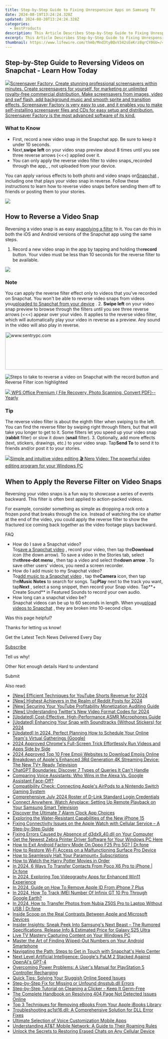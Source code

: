```yaml
---
title: Step-by-Step Guide to Fixing Unresponsive Apps on Samsung TV
date: 2024-08-19T13:24:24.328Z
updated: 2024-08-20T13:24:24.328Z
categories:
  - BestProducts
description: This Article Describes Step-by-Step Guide to Fixing Unresponsive Apps on Samsung TV
excerpt: This Article Describes Step-by-Step Guide to Fixing Unresponsive Apps on Samsung TV
thumbnail: https://www.lifewire.com/thmb/Mnd3tyBQvV342sEeKrz8qrCY0GU=/400x300/filters:no_upscale():max_bytes(150000):strip_icc():format(webp)/GettyImages-1443630224-4e7adb2ce8df439fb47035a652dee4d7.jpg
---
```


## Step-by-Step Guide to Reversing Videos on Snapchat - Learn How Today
<!-- affiliate ads begin -->
<a href="https://secure.2checkout.com/order/checkout.php?PRODS=194977&QTY=1&AFFILIATE=108875&CART=1"><img src="https://www.blumentals.net/scrfactory/images/screensaver-software.png" border="0">Screensaver Factory, Create stunning professional screensavers within minutes. Create screensavers for yourself, for marketing or unlimited royalty-free commercial distribution. Make screensavers from images, video and swf flash, add background music and smooth sprite and transition effects. Screensaver Factory is very easy to use, and it enables you to make self-installing screensaver files and CDs for easy setup and distribution. Screensaver Factory is the most advanced software of its kind.</a>
<!-- affiliate ads end -->
### What to Know

* First, record a new video snap in the Snapchat app. Be sure to keep it under 10 seconds.
* Next,**swipe left** on your video snap preview about 8 times until you see three reverse arrows (<<<) applied over it.
* You can only apply the reverse video filter to video snaps_recorded through the app_ , not uploaded from your device.

 You can apply various effects to both photo and video snaps on[Snapchat](https://www.lifewire.com/snapchat-trends-3485994) , including one that plays your video snap in reverse. Follow these instructions to learn how to reverse video snaps before sending them off to friends or posting them to your stories.

<!-- affiliate ads begin -->
<a href="https://estore.winxdvd.com/order/checkout.php?PRODS=12653808&QTY=1&AFFILIATE=108875&CART=1"><img src="https://www.winxdvd.com/affiliate/new-banner/wt-500x500.jpg" border="0"></a>
<!-- affiliate ads end -->
## How to Reverse a Video Snap

 Reversing a video snap is as easy as[applying a filter](https://www.lifewire.com/apply-snapchat-filters-4157939) to it. You can do this in both the iOS and Android versions of the Snapchat app using the same steps.

1. Record a new video snap in the app by tapping and holding the**record** button. Your video must be less than 10 seconds for the reverse filter to be available.  

<!-- affiliate ads begin -->
<a href="https://shop.manycam.com/order/checkout.php?PRODS=17728032&QTY=1&AFFILIATE=108875&CART=1"><img src="https://secure.avangate.com/images/merchant/8230bea7d54bcdf99cdfe85cb07313d5/mcaffbanner920x120.png" border="0"></a>
<!-- affiliate ads end -->
### Note  

 You can apply the reverse filter effect only to videos that you've recorded on Snapchat. You won't be able to reverse video snaps from videos you[uploaded to Snapchat from your device](https://www.lifewire.com/upload-saved-photos-or-videos-to-snapchat-4103878) .
2. **Swipe left** on your video snap preview to browse through the filters until you see three reverse arrows (<<<) appear over your video. It applies to the reverse video filter, which will automatically play your video in reverse as a preview. Any sound in the video will also play in reverse.  
<!-- affiliate ads begin -->
<a href="https://sentrypc.7eer.net/c/5597632/398457/3022" target="_top" id="398457"><img src="//a.impactradius-go.com/display-ad/3022-398457" border="0" alt="www.sentrypc.com" width="980" height="120"/></a><img height="0" width="0" src="https://sentrypc.7eer.net/i/5597632/398457/3022" style="position:absolute;visibility:hidden;" border="0" />
<!-- affiliate ads end -->
![Steps to take to reverse a video on Snapchat with the record button and Reverse Filter icon highlighted](https://www.lifewire.com/thmb/fC-N-GZHtzhS6HfpjU3plsvT7c4=/1500x0/filters:no_upscale():max_bytes(150000):strip_icc():format(webp)/123Reversesnapchat-21fd401ccb4347e3ab99f6189284d3a6.jpg)  

<!-- affiliate ads begin -->
<a href="https://secure.2checkout.com/order/checkout.php?PRODS=38729081&QTY=1&AFFILIATE=108875&CART=1"><img src="https://website-prod.cache.wpscdn.com/img/wps-office-pdf-editor-1x.890dbda.png" border="0">
WPS Office Premium ( File Recovery, Photo Scanning, Convert PDF)--Yearly</a>
<!-- affiliate ads end -->
### Tip  

 The reverse video filter is about the eighth filter when swiping to the left. You can find the reverse filter by swiping right through filters, but that will take you longer to get to it. Some filters let you speed up your video snap (**rabbit** filter) or slow it down (**snail** filter).
3. Optionally, add more effects (text, stickers, drawings, etc.) to your video snap. Tap**Send To** to send it to friends and/or post it to your stories.

<!-- affiliate ads begin -->
<a href="https://store.nero.com/order/checkout.php?PRODS=42296685&QTY=1&AFFILIATE=108875&CART=1"><img src="http://cdnwww.nero.com/nero-com-wAssets/img/banners/2022/video-pp/ScreenshotSlider/Nero-Video-Advanced-editing.JPG" border="0">Simple and intuitive video editing
🎬 Nero Video:
The powerful video editing program for your Windows PC</a>
<!-- affiliate ads end -->
## When to Apply the Reverse Filter on Video Snaps

 Reversing your video snaps is a fun way to showcase a series of events backward. This filter is often best applied to action-packed videos.

 For example, consider something as simple as dropping a rock onto a frozen pond that breaks through the ice. Instead of watching the ice shatter at the end of the video, you could apply the reverse filter to show the fractured ice coming back together as the video footage plays backward.

 FAQ

* How do I save a Snapchat video?  
 To[save a Snapchat video](https://www.lifewire.com/how-to-save-snapchat-videos-3485995) , record your video, then tap the**Download** icon (the down arrow). To save a video in the Stories tab, select the**three-dot menu** , then tap a video and select the**down arrow** . To save other users' videos, you need a screen recorder.
* How do I add music to my Snapchat video?  
 To[add music to a Snapchat video](https://www.lifewire.com/add-music-to-your-snaps-5086045) , tap the**Camera** icon, then tap the**Music Notes** to search for songs. Tap**Play** next to the track you want, tap**Next** , select a song snippet, then record your Snap video. Tap**\+ Create Sound** in Featured Sounds to record your own audio.
* How long can a snapchat video be?  
 Snapchat videos can be up to 60 seconds in length. When you[upload videos to Snapchat](https://www.lifewire.com/upload-saved-photos-or-videos-to-snapchat-4103878) , they are broken into 10-second clips.

Was this page helpful?

Thanks for letting us know!

 Get the Latest Tech News Delivered Every Day

[Subscribe](https://www.lifewire.com/#)

Tell us why!

 Other  Not enough details  Hard to understand

 Submit

<ins class="adsbygoogle"
     style="display:block"
     data-ad-format="autorelaxed"
     data-ad-client="ca-pub-7571918770474297"
     data-ad-slot="1223367746"></ins>



<ins class="adsbygoogle"
     style="display:block"
     data-ad-client="ca-pub-7571918770474297"
     data-ad-slot="8358498916"
     data-ad-format="auto"
     data-full-width-responsive="true"></ins>

<span class="atpl-alsoreadstyle">Also read:</span>
<div><ul>
<li><a href="https://youtube-docs.techidaily.com/fficient-techniques-for-youtube-shorts-revenue-for-2024/"><u>[New] Efficient Techniques for YouTube Shorts Revenue for 2024</u></a></li>
<li><a href="https://fox-hovers.techidaily.com/new-highest-achievers-in-the-realm-of-reddit-posts-for-2024/"><u>[New] Highest Achievers in the Realm of Reddit Posts for 2024</u></a></li>
<li><a href="https://youtube-help.techidaily.com/new-securing-your-youtube-profitability-monetization-auditing-guide/"><u>[New] Securing Your YouTube Profitability  Monetization Auditing Guide</u></a></li>
<li><a href="https://twitter-videos.techidaily.com/new-understanding-twitters-new-video-format-codes-for-2024/"><u>[New] Understanding Twitter's New Video Format Codes for 2024</u></a></li>
<li><a href="https://fox-info.techidaily.com/updated-cost-effective-high-performance-asmr-microphones-guide/"><u>[Updated] Cost-Effective, High-Performance ASMR Microphones Guide</u></a></li>
<li><a href="https://instagram-clips.techidaily.com/updated-enhancing-your-snap-with-soundtracks-without-stickers-for-2024/"><u>[Updated] Enhancing Your Snap with Soundtracks (Without Stickers) for 2024</u></a></li>
<li><a href="https://digital-screen-recording.techidaily.com/updated-in-2024-perfect-planning-how-to-schedule-your-online-teams-virtual-gatherings-google/"><u>[Updated] In 2024, Perfect Planning  How to Schedule Your Online Team's Virtual Gatherings (Google)</u></a></li>
<li><a href="https://extra-information.techidaily.com/2024-approved-chromes-full-screen-trick-effortlessly-run-videos-and-apps-side-by-side/"><u>2024 Approved  Chrome's Full-Screen Trick  Effortlessly Run Videos and Apps Side by Side</u></a></li>
<li><a href="https://meme-emoji.techidaily.com/2024-approved-top-10-free-emoji-websites-to-download-emojis-online/"><u>2024 Approved Top 10 Free Emoji Websites to Download Emojis Online</u></a></li>
<li><a href="https://tech-recovery.techidaily.com/breakdown-of-apples-enhanced-3rd-generation-4k-streaming-device-the-new-tvplus-ready-television/"><u>Breakdown of Apple's Enhanced 3Rd Generation 4K Streaming Device: The New TV+ Ready Television</u></a></li>
<li><a href="https://tech-haven.techidaily.com/chatgpt-boundaries-discover-7-types-of-queries-it-cant-handle/"><u>ChatGPT Boundaries: Discover 7 Types of Queries It Can't Handle</u></a></li>
<li><a href="https://tech-recovery.techidaily.com/comparing-voice-assistants-who-wins-in-the-alexa-vs-google-assistant-face-off/"><u>Comparing Voice Assistants: Who Wins in the Alexa Vs. Google Assistant Face-Off?</u></a></li>
<li><a href="https://tech-recovery.techidaily.com/compatibility-check-connecting-apples-airpods-to-a-nintendo-switch-gaming-system/"><u>Compatibility Check: Connecting Apple's AirPods to a Nintendo Switch Gaming System</u></a></li>
<li><a href="https://tech-recovery.techidaily.com/comprehensive-july-2024-roster-of-d-link-standard-login-credentials/"><u>Comprehensive July 2024 Roster of D-Link Standard Login Credentials</u></a></li>
<li><a href="https://tech-recovery.techidaily.com/connect-anywhere-watch-anyplace-setting-up-remote-playback-on-your-samsung-smart-television/"><u>Connect Anywhere, Watch Anyplace: Setting Up Remote Playback on Your Samsung Smart Television</u></a></li>
<li><a href="https://tech-recovery.techidaily.com/discover-the-ultimate-7-alarm-clock-app-choices/"><u>Discover the Ultimate 7 Alarm Clock App Choices</u></a></li>
<li><a href="https://tech-recovery.techidaily.com/exploring-the-water-resistant-capabilities-of-the-new-iphone-15/"><u>Exploring the Water-Resistant Capabilities of the New iPhone 15</u></a></li>
<li><a href="https://tech-recovery.techidaily.com/fixing-connectivity-issues-on-the-apple-watch-with-cellular-service-a-step-by-step-guide/"><u>Fixing Connectivity Issues on the Apple Watch with Cellular Service – A Step-by-Step Guide</u></a></li>
<li><a href="https://tech-recovery.techidaily.com/fixing-errors-caused-by-absence-of-d3dx940dll-on-your-computer/"><u>Fixing Errors Caused by Absence of d3dx9_40.dll on Your Computer</u></a></li>
<li><a href="https://win-amazing.techidaily.com/get-the-newest-zebra-printer-driver-software-for-your-windows-pc-here/"><u>Get the Newest Zebra Printer Driver Software for Your Windows PC Here</u></a></li>
<li><a href="https://change-location.techidaily.com/how-to-exit-android-factory-mode-on-oppo-f25-pro-5g-drfone-by-drfone-fix-android-problems-fix-android-problems/"><u>How to Exit Android Factory Mode On Oppo F25 Pro 5G? | Dr.fone</u></a></li>
<li><a href="https://tech-recovery.techidaily.com/how-to-restore-wi-fi-access-on-a-malfunctioning-surface-pro-device/"><u>How to Restore Wi-Fi Access on a Malfunctioning Surface Pro Device</u></a></li>
<li><a href="https://tech-recovery.techidaily.com/how-to-seamlessly-halt-your-paramountplus-subscriptions/"><u>How to Seamlessly Halt Your Paramount+ Subscriptions</u></a></li>
<li><a href="https://tech-recovery.techidaily.com/how-to-watch-the-harry-potter-movies-in-order/"><u>How to Watch the Harry Potter Movies in Order</u></a></li>
<li><a href="https://android-transfer.techidaily.com/in-2024-6-ways-to-transfer-contacts-from-poco-x6-pro-to-iphone-drfone-by-drfone-transfer-from-android-transfer-from-android/"><u>In 2024, 6 Ways To Transfer Contacts From Poco X6 Pro to iPhone | Dr.fone</u></a></li>
<li><a href="https://remote-screen-capture.techidaily.com/in-2024-exploring-top-videography-apps-for-enhanced-win11-experience/"><u>In 2024, Exploring Top Videography Apps for Enhanced Win11 Experience</u></a></li>
<li><a href="https://apple-account.techidaily.com/in-2024-guide-on-how-to-remove-apple-id-from-iphone-7-plus-by-drfone-ios/"><u>In 2024, Guide on How To Remove Apple ID From iPhone 7 Plus</u></a></li>
<li><a href="https://unlock-android.techidaily.com/in-2024-how-to-track-imei-number-of-infinix-gt-10-pro-through-google-earth-by-drfone-android/"><u>In 2024, How To Track IMEI Number Of Infinix GT 10 Pro Through Google Earth?</u></a></li>
<li><a href="https://android-transfer.techidaily.com/in-2024-how-to-transfer-photos-from-nubia-z50s-pro-to-laptop-without-usb-drfone-by-drfone-transfer-from-android-transfer-from-android/"><u>In 2024, How to Transfer Photos from Nubia Z50S Pro to Laptop Without USB | Dr.fone</u></a></li>
<li><a href="https://tech-recovery.techidaily.com/inside-scoop-on-the-real-contrasts-between-apple-and-microsoft-devices/"><u>Inside Scoop on the Real Contrasts Between Apple and Microsoft Devices</u></a></li>
<li><a href="https://tech-recovery.techidaily.com/insider-insights-sneak-peek-into-samsungs-next-beast-the-rumored-specifications-release-info-and-estimated-price-for-galaxy-s25-ultra/"><u>Insider Insights: Sneak Peek Into Samsung's Next Beast – The Rumored Specifications, Release Info & Estimated Price for Galaxy S25 Ultra</u></a></li>
<li><a href="https://screen-capture.techidaily.com/live-tv-mastery-capturing-content-on-your-windows-pc/"><u>Live TV Mastery  Capturing Content on Your Windows PC</u></a></li>
<li><a href="https://tech-recovery.techidaily.com/master-the-art-of-finding-wiiped-out-numbers-on-your-android-smartphone/"><u>Master the Art of Finding Wiiped-Out Numbers on Your Android Smartphone</u></a></li>
<li><a href="https://tech-renaissance.techidaily.com/navigating-the-path-steps-to-get-in-touch-with-snapchats-help-center/"><u>Navigating the Path: Steps to Get in Touch with Snapchat's Help Center</u></a></li>
<li><a href="https://tech-revival.techidaily.com/next-level-artificial-intelligence-googles-palm-2-stacked-against-openais-gpt-4/"><u>Next Level Artificial Intelligence: Google's PaLM 2 Stacked Against OpenAI's GPT-4</u></a></li>
<li><a href="https://tech-recovery.techidaily.com/overcoming-power-problems-a-users-manual-for-playstation-5-controller-recharging/"><u>Overcoming Power Problems: A User's Manual for PlayStation 5 Controller Recharging</u></a></li>
<li><a href="https://tech-recovery.techidaily.com/quick-tips-solving-your-sluggish-online-speed-issues/"><u>Quick Tips: Solving Your Sluggish Online Speed Issues</u></a></li>
<li><a href="https://tech-recovery.techidaily.com/step-by-step-fix-for-missing-or-unfound-dnsstubdll-errors/"><u>Step-by-Step Fix for Missing or Unfound dnsstub.dll Errors</u></a></li>
<li><a href="https://tech-recovery.techidaily.com/step-by-step-tutorial-on-cleaning-a-clicker-keep-it-germ-free/"><u>Step-by-Step Tutorial on Cleaning a Clicker - Keep It Germ-Free</u></a></li>
<li><a href="https://tech-recovery.techidaily.com/the-complete-handbook-on-resolving-404-page-not-detected-issues-online/"><u>The Complete Handbook on Resolving 404 Page Not Detected Issues Online</u></a></li>
<li><a href="https://os-tips.techidaily.com/top-3-techniques-for-removing-ebooks-from-your-apple-ibooks-library/"><u>Top 3 Techniques for Removing eBooks From Your Apple iBooks Library</u></a></li>
<li><a href="https://tech-recovery.techidaily.com/troubleshooting-ac1st16dll-a-comprehensive-solution-for-dll-error-fixes/"><u>Troubleshooting ac1st16.dll: A Comprehensive Solution for DLL Error Fixes</u></a></li>
<li><a href="https://voice-adjusting.techidaily.com/ultimate-selection-of-voice-customization-mobile-apps/"><u>Ultimate Selection of Voice Customization Mobile Apps</u></a></li>
<li><a href="https://tech-recovery.techidaily.com/understanding-atandt-mobile-network-a-guide-to-their-roaming-rules/"><u>Understanding AT&T Mobile Network: A Guide to Their Roaming Rules</u></a></li>
<li><a href="https://tech-recovery.techidaily.com/unlock-the-secrets-to-restoring-erased-chats-on-any-cellular-device/"><u>Unlock the Secrets to Restoring Erased Chats on Any Cellular Device</u></a></li>
</ul></div>
